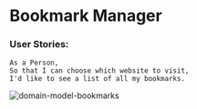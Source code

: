 # Bookmark Manager

### User Stories:
```
As a Person,
So that I can choose which website to visit,
I'd like to see a list of all my bookmarks.
```
![domain-model-bookmarks]()

